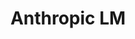 ---
title: Anthropic LM
training:
  code:
    pretraining:
      value: 1
    finetuning:
      value: 1
    alignment:
      value: N/A
  data:
    pretraining:
      value: 1
    sft:
      value: N/A
    alignment:
      value: N/A
evaluation:
  code:
    general:
      value: 1
    safety:
      value: N/A
  data:
    utility:
      value: N/A
    safety:
      value: N/A
deployment:
  code:
    inference:
      value: 1
  data:
    weights:
      value: 1

---